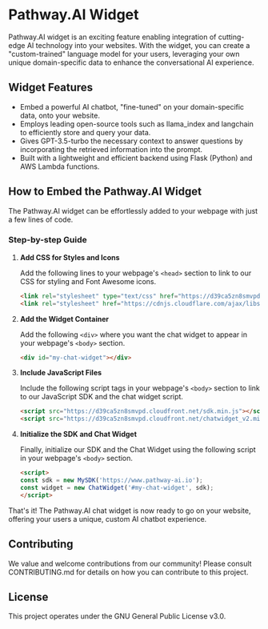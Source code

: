 # Pathway.AI Widget

Pathway.AI widget is an exciting feature enabling integration of cutting-edge AI technology into your websites. With the widget, you can create a "custom-trained" language model for your users, leveraging your own unique domain-specific data to enhance the conversational AI experience.

## Widget Features

* Embed a powerful AI chatbot, "fine-tuned" on your domain-specific data, onto your website. 
* Employs leading open-source tools such as llama_index and langchain to efficiently store and query your data.
* Gives GPT-3.5-turbo the necessary context to answer questions by incorporating the retrieved information into the prompt.
* Built with a lightweight and efficient backend using Flask (Python) and AWS Lambda functions.
  
## How to Embed the Pathway.AI Widget

The Pathway.AI widget can be effortlessly added to your webpage with just a few lines of code.

### Step-by-step Guide

1. **Add CSS for Styles and Icons**

    Add the following lines to your webpage's `<head>` section to link to our CSS for styling and Font Awesome icons.

    ```html
    <link rel="stylesheet" type="text/css" href="https://d39ca5zn8smvpd.cloudfront.net/styles.min.css">
    <link rel="stylesheet" href="https://cdnjs.cloudflare.com/ajax/libs/font-awesome/6.4.0/css/all.min.css" />
    ```

2. **Add the Widget Container**

    Add the following `<div>` where you want the chat widget to appear in your webpage's `<body>` section.

    ```html
    <div id="my-chat-widget"></div>
    ```

3. **Include JavaScript Files**

    Include the following script tags in your webpage's `<body>` section to link to our JavaScript SDK and the chat widget script.

    ```html
    <script src="https://d39ca5zn8smvpd.cloudfront.net/sdk.min.js"></script>
    <script src="https://d39ca5zn8smvpd.cloudfront.net/chatwidget_v2.min.js"></script>
    ```

4. **Initialize the SDK and Chat Widget**

    Finally, initialize our SDK and the Chat Widget using the following script in your webpage's `<body>` section.

    ```html
    <script>
    const sdk = new MySDK('https://www.pathway-ai.io');
    const widget = new ChatWidget('#my-chat-widget', sdk);
    </script>
    ```

That's it! The Pathway.AI chat widget is now ready to go on your website, offering your users a unique, custom AI chatbot experience.

## Contributing

We value and welcome contributions from our community! Please consult CONTRIBUTING.md for details on how you can contribute to this project.

## License

This project operates under the GNU General Public License v3.0.
